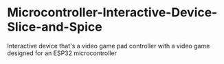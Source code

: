 # Microcontroller-Interactive-Device-Slice-and-Spice
Interactive device that's a video game pad controller with a video game designed for an ESP32 microcontroller
